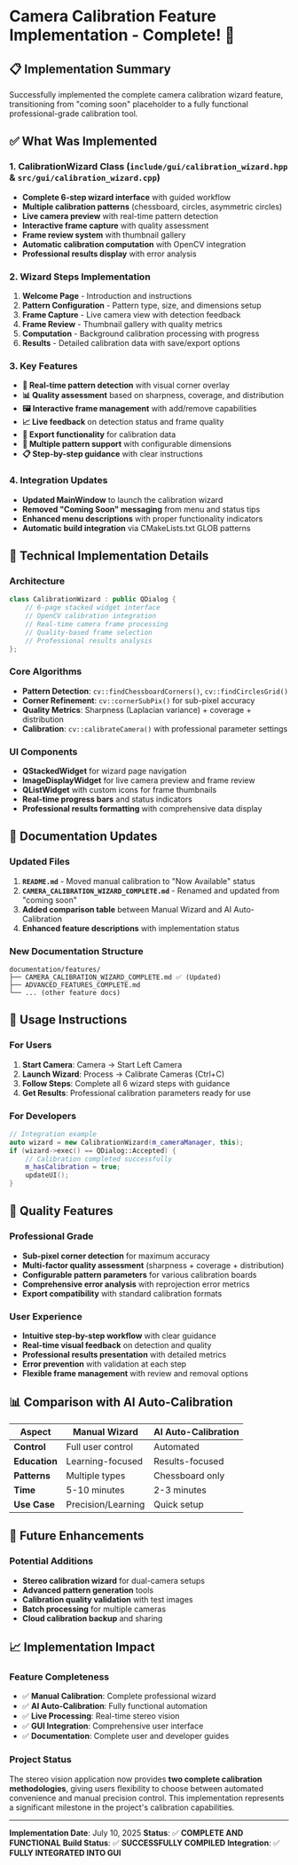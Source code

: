 # Camera Calibration Feature Implementation - Complete! 🎉

## 📋 **Implementation Summary**

Successfully implemented the complete camera calibration wizard feature, transitioning from "coming soon" placeholder to a fully functional professional-grade calibration tool.

## ✅ **What Was Implemented**

### **1. CalibrationWizard Class** (`include/gui/calibration_wizard.hpp` & `src/gui/calibration_wizard.cpp`)
- **Complete 6-step wizard interface** with guided workflow
- **Multiple calibration patterns** (chessboard, circles, asymmetric circles)
- **Live camera preview** with real-time pattern detection
- **Interactive frame capture** with quality assessment
- **Frame review system** with thumbnail gallery
- **Automatic calibration computation** with OpenCV integration
- **Professional results display** with error analysis

### **2. Wizard Steps Implementation**
1. **Welcome Page** - Introduction and instructions
2. **Pattern Configuration** - Pattern type, size, and dimensions setup
3. **Frame Capture** - Live camera view with detection feedback
4. **Frame Review** - Thumbnail gallery with quality metrics
5. **Computation** - Background calibration processing with progress
6. **Results** - Detailed calibration data with save/export options

### **3. Key Features**
- **🎯 Real-time pattern detection** with visual corner overlay
- **📊 Quality assessment** based on sharpness, coverage, and distribution
- **🖼️ Interactive frame management** with add/remove capabilities
- **📈 Live feedback** on detection status and frame quality
- **💾 Export functionality** for calibration data
- **🔄 Multiple pattern support** with configurable dimensions
- **📋 Step-by-step guidance** with clear instructions

### **4. Integration Updates**
- **Updated MainWindow** to launch the calibration wizard
- **Removed "Coming Soon" messaging** from menu and status tips
- **Enhanced menu descriptions** with proper functionality indicators
- **Automatic build integration** via CMakeLists.txt GLOB patterns

## 🔧 **Technical Implementation Details**

### **Architecture**
```cpp
class CalibrationWizard : public QDialog {
    // 6-page stacked widget interface
    // OpenCV calibration integration
    // Real-time camera frame processing
    // Quality-based frame selection
    // Professional results analysis
};
```

### **Core Algorithms**
- **Pattern Detection**: `cv::findChessboardCorners()`, `cv::findCirclesGrid()`
- **Corner Refinement**: `cv::cornerSubPix()` for sub-pixel accuracy
- **Quality Metrics**: Sharpness (Laplacian variance) + coverage + distribution
- **Calibration**: `cv::calibrateCamera()` with professional parameter settings

### **UI Components**
- **QStackedWidget** for wizard page navigation
- **ImageDisplayWidget** for live camera preview and frame review
- **QListWidget** with custom icons for frame thumbnails
- **Real-time progress bars** and status indicators
- **Professional results formatting** with comprehensive data display

## 📖 **Documentation Updates**

### **Updated Files**
1. **`README.md`** - Moved manual calibration to "Now Available" status
2. **`CAMERA_CALIBRATION_WIZARD_COMPLETE.md`** - Renamed and updated from "coming soon" 
3. **Added comparison table** between Manual Wizard and AI Auto-Calibration
4. **Enhanced feature descriptions** with implementation status

### **New Documentation Structure**
```
documentation/features/
├── CAMERA_CALIBRATION_WIZARD_COMPLETE.md ✅ (Updated)
├── ADVANCED_FEATURES_COMPLETE.md
└── ... (other feature docs)
```

## 🚀 **Usage Instructions**

### **For Users**
1. **Start Camera**: Camera → Start Left Camera
2. **Launch Wizard**: Process → Calibrate Cameras (Ctrl+C)
3. **Follow Steps**: Complete all 6 wizard steps with guidance
4. **Get Results**: Professional calibration parameters ready for use

### **For Developers**
```cpp
// Integration example
auto wizard = new CalibrationWizard(m_cameraManager, this);
if (wizard->exec() == QDialog::Accepted) {
    // Calibration completed successfully
    m_hasCalibration = true;
    updateUI();
}
```

## 🎯 **Quality Features**

### **Professional Grade**
- **Sub-pixel corner detection** for maximum accuracy
- **Multi-factor quality assessment** (sharpness + coverage + distribution)
- **Configurable pattern parameters** for various calibration boards
- **Comprehensive error analysis** with reprojection error metrics
- **Export compatibility** with standard calibration formats

### **User Experience**
- **Intuitive step-by-step workflow** with clear guidance
- **Real-time visual feedback** on detection and quality
- **Professional results presentation** with detailed metrics
- **Error prevention** with validation at each step
- **Flexible frame management** with review and removal options

## 📊 **Comparison with AI Auto-Calibration**

| Aspect | Manual Wizard | AI Auto-Calibration |
|--------|---------------|---------------------|
| **Control** | Full user control | Automated |
| **Education** | Learning-focused | Results-focused |
| **Patterns** | Multiple types | Chessboard only |
| **Time** | 5-10 minutes | 2-3 minutes |
| **Use Case** | Precision/Learning | Quick setup |

## 🔮 **Future Enhancements**

### **Potential Additions**
- **Stereo calibration wizard** for dual-camera setups
- **Advanced pattern generation** tools
- **Calibration quality validation** with test images
- **Batch processing** for multiple cameras
- **Cloud calibration backup** and sharing

## 📈 **Implementation Impact**

### **Feature Completeness**
- ✅ **Manual Calibration**: Complete professional wizard
- ✅ **AI Auto-Calibration**: Fully functional automation
- ✅ **Live Processing**: Real-time stereo vision
- ✅ **GUI Integration**: Comprehensive user interface
- ✅ **Documentation**: Complete user and developer guides

### **Project Status**
The stereo vision application now provides **two complete calibration methodologies**, giving users flexibility to choose between automated convenience and manual precision control. This implementation represents a significant milestone in the project's calibration capabilities.

---

**Implementation Date**: July 10, 2025
**Status**: ✅ **COMPLETE AND FUNCTIONAL**
**Build Status**: ✅ **SUCCESSFULLY COMPILED**
**Integration**: ✅ **FULLY INTEGRATED INTO GUI**
